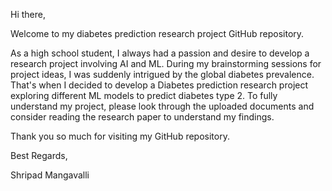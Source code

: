 Hi there,

Welcome to my diabetes prediction research project GitHub repository.

As a high school student, I always had a passion and desire to develop a research project involving AI and ML. During my brainstorming sessions for project ideas, I was suddenly intrigued by the global diabetes prevalence. That's when I decided to develop a Diabetes prediction research project exploring different ML models to predict diabetes type 2. To fully understand my project, please look through the uploaded documents and consider reading the research paper to understand my findings.

Thank you so much for visiting my GitHub repository.

Best Regards,

Shripad Mangavalli
